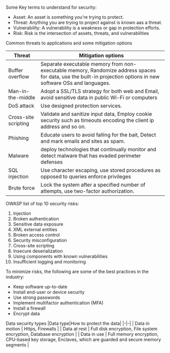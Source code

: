Some Key terms to understand for security:
- Asset: An asset is something you're trying to protect.
- Threat: Anything you are trying to project against is known aas a threat. 
- Vulnerability: A vulnerability is a weakness or gap in protection efforts.
- Risk: Risk is the intersection of assets, threats, and vulnerabilities

Common threats to applications and some mitigation options

|Threat|Mitigation options|
|-|-|
|Buffer overflow|Separate executable memory from non-executable memory, Randomize address spaces for data, use the built-in projection options in new software OSs and languages.
|Man-in-the-middle| Adopt a SSL/TLS strategy for both web and Email, avoid sensitive data in public Wi-Fi or computers
|DoS attack|Use designed protection services.
|Cross-site scripting| Validate and sanitize input data, Employ cookie security such as timeouts encoding the client ip address and so on.
|Phishing| Educate users to avoid falling for the bait, Detect and mark emails and sites as spam.
|Malware| deploy technologies that continually monitor and detect malware that has evaded perimeter defenses
|SQL injection| Use character escaping, use stored procedures as opposed to queries enforce privileges
|Brute force| Lock the system after a specified number of attempts, use two-factor authorization.

OWASP list of top 10 security risks:
1. Injection
2. Broken authentication
3. Sensitive data exposure
4. XML external entities
5. Broken access control
6. Security misconfiguration
7. Cross-site scripting
8. Insecure deserialization
9. Using components with known vulnerabilities
10. Insufficient logging and monitoring

To minimize risks, the following are some of the best practices in the industry:
- Keep software up-to-date
- Install end-user or device security
- Use strong passwords
- Implement multifactor authentication (MFA)
- Install a firewall
- Encrypt data

Data security types
|Data type|How to protect the data|
|-|-|
| Data in motion | Https, Firewalls |
| Data at rest | Full disk encryption, File system encryption, Database encryption |
| Data in use | Full memory encryption, CPU-based key storage, Enclaves, which are guarded and secure memory segments | 

